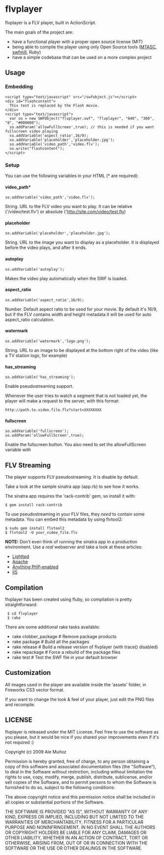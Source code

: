 flvplayer
=========

flvplayer is a FLV player, built in ActionScript.

The main goals of the project are:

- have a functional player with a proper open source license (MIT)
- being able to compile the player using only Open Source tools ([MTASC](http://www.mtasc.org/), [swfmill](http://swfmill.org/), Ruby)
- have a simple codebase that can be used on a more complex project


## Usage

### Embedding

    <script type="text/javascript" src="/swfobject.js"></script>
    <div id="flashcontent">
      This text is replaced by the Flash movie.
    </div>
    <script type="text/javascript">
      var so = new SWFObject("flvplayer.swf", "flvplayer", "640", "360", "8", "#000000");
      so.addParam('allowFullScreen',true); // this is needed if you want fullscreen video playing
      so.addVariable('aspect_ratio',16/9);
      so.addVariable('placeholder','placeholder.jpg');
      so.addVariable('video_path','video.flv');
      so.write("flashcontent");
    </script>


### Setup

You can use the following variables in your HTML (* are required):

#### video_path*

    so.addVariable('video_path','video.flv');

String. URL to the FLV video you want to play. It can be relative
('/video/test.flv') or absolute ('http://site.com/video/test.flv)


#### placeholder

    so.addVariable('placeholder','placeholder.jpg');

String. URL to the image you want to display as a placeholder.
It is displayed before the video plays, and after it ends.


#### autoplay

    so.addVariable('autoplay');

Makes the video play automatically when the SWF is loaded.


#### aspect_ratio

    so.addVariable('aspect_ratio',16/9);

Number. Default aspect ratio to be used for your movie. By default it's 16/9,
but if the FLV contains width and height metadata it will be used for auto
aspect_ratio calculation.


#### watermark

    so.addVariable('watermark','logo.png');

String. URL to an image to be displayed at the bottom right of the video (like a TV station logo, for example)


#### has_streaming

    so.addVariable('has_streaming');

Enable pseudostreaming support.

Whenever the user tries to watch a segment that is not loaded yet, the player will make a request to the server, with this format:

    http://path.to.video.file.flv?start=XXXXXXXX


#### fullscreen

    so.addVariable('fullscreen');
    so.addParam('allowFullScreen',true);

Enable the fullscreen button. You also need to set the allowFullScreen variable with


## FLV Streaming

The player supports FLV pseudostreaming. It is disable by default.

Take a look at the sample sinatra app (app.rb) to see how it works.

The sinatra app requires the 'rack-contrib' gem, so install it with:

    $ gem install rack-contrib

To use pseudostreaming in your FLV files, they *need* to contain some
metadata. You can embed this metadata by using flvtool2:

    $ sudo gem install flvtool2
    $ flvtool2 -U your_video_file.flv

**NOTE:** Don't even think of running the sinatra app in a production environment. Use a *real* webserver and take a look at these articles:

- [Lighttpd](http://blog.lighttpd.net/articles/2006/03/09/flv-streaming-with-lighttpd)
- [Apache](http://tperspective.blogspot.com/2009/02/apache-flv-streaming-done-right.html)
- [Anything PHP-enabled](http://richbellamy.com/wiki/Flash_Streaming_to_FlowPlayer_using_only_PHP)
- [IIS](http://flowplayer.org/forum/5/14702)


Compilation
-----------
flvplayer has been created using fluby, so compilation is pretty straightforward:

     $ cd flvplayer
     $ rake

There are some additional rake tasks available:

- rake clobber_package  # Remove package products
- rake package          # Build all the packages
- rake release          # Build a release version of flvplayer (with trace() disabled)
- rake repackage        # Force a rebuild of the package files
- rake test             # Test the SWF file in your default browser


Customization
-------------

All images used in the player are available inside the 'assets' folder, in Fireworks CS3 vector format.

If you want to change the look & feel of your player, just edit the PNG files and recompile.


LICENSE
-------
flvplayer is released under the MIT License. Feel free to use the software
as you please, but it would be nice if you shared your improvements even
if it's not required :)

Copyright (c) 2009 Ale Muñoz

Permission is hereby granted, free of charge, to any person obtaining a copy
of this software and associated documentation files (the "Software"), to deal
in the Software without restriction, including without limitation the rights
to use, copy, modify, merge, publish, distribute, sublicense, and/or sell
copies of the Software, and to permit persons to whom the Software is
furnished to do so, subject to the following conditions:

The above copyright notice and this permission notice shall be included in
all copies or substantial portions of the Software.

THE SOFTWARE IS PROVIDED "AS IS", WITHOUT WARRANTY OF ANY KIND, EXPRESS OR
IMPLIED, INCLUDING BUT NOT LIMITED TO THE WARRANTIES OF MERCHANTABILITY,
FITNESS FOR A PARTICULAR PURPOSE AND NONINFRINGEMENT. IN NO EVENT SHALL THE
AUTHORS OR COPYRIGHT HOLDERS BE LIABLE FOR ANY CLAIM, DAMAGES OR OTHER
LIABILITY, WHETHER IN AN ACTION OF CONTRACT, TORT OR OTHERWISE, ARISING FROM,
OUT OF OR IN CONNECTION WITH THE SOFTWARE OR THE USE OR OTHER DEALINGS IN
THE SOFTWARE.